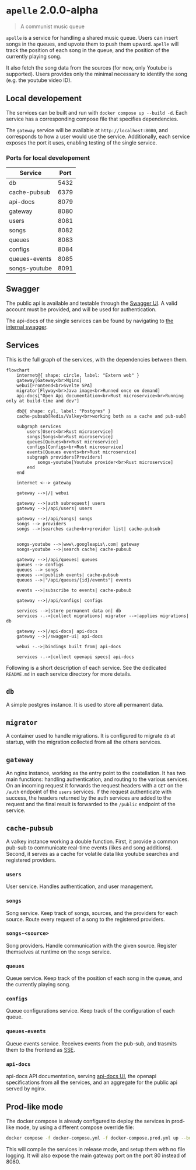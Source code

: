 # `apelle` 2.0.0-alpha

> A communist music queue

`apelle` is a service for handling a shared music queue. Users can insert songs
in the queues, and upvote them to push them upward. `apelle` will track the
position of each song in the queue, and the position of the currently playing
song.

It also fetch the song data from the sources (for now, only Youtube is
supported). Users provides only the minimal necessary to identify the song (e.g.
the youtube video ID).

## Local developement

The services can be built and run with `docker compose up --build -d`. Each
service has a corresponding compose file that specifies dependencies.

The `gateway` service will be available at `http://localhost:8080`, and
corresponds to how a user would use the service. Additionally, each service
exposes the port it uses, enabling testing of the single service.

### Ports for local developement

| Service       | Port |
|---------------|------|
| db            | 5432 |
| cache-pubsub  | 6379 |
| api-docs      | 8079 |
| gateway       | 8080 |
| users         | 8081 |
| songs         | 8082 |
| queues        | 8083 |
| configs       | 8084 |
| queues-events | 8085 |
| songs-youtube | 8091 |

## Swagger

The public api is available and testable through the [Swagger
UI](http://localhost:8080/swagger-ui). A valid account must be provided, and
will be used for authentication.

The api-docs of the single services can be found by navigating to [the internal
swagger](http://localhost:8079/swagger-ui).

## Services

This is the full graph of the services, with the dependencies between them.

```mermaid
flowchart
    internet@{ shape: circle, label: "Extern web" }
    gateway[Gateway<br>Nginx]
    webui[Frontend<br>Svelte SPA]
    migrator[Flyway<br>Java image<br>Runned once on demand]
    api-docs["Open Api documentation<br>Rust microservice<br>Running only at build-time and dev"]

    db@{ shape: cyl, label: "Postgres" }
    cache-pubsub[Redis/Valkey<br>working both as a cache and pub-sub]

    subgraph services
        users[Users<br>Rust microservice] 
        songs[Songs<br>Rust microservice] 
        queues[Queues<br>Rust microservice] 
        configs[Configs<br>Rust microservice] 
        events[Queues events<br>Rust microservice]
        subgraph providers[Providers]
            songs-youtube[Youtube provider<br>Rust microservice] 
        end
    end

    internet <--> gateway

    gateway -->|/| webui

    gateway -->|auth subrequest| users
    gateway -->|/api/users| users

    gateway -->|/api/songs| songs
    songs --> providers
    songs -->|searches cache<br>provider list| cache-pubsub


    songs-youtube -->|www\.googleapis\.com| gateway
    songs-youtube -->|search cache| cache-pubsub

    gateway -->|/api/queues| queues
    queues --> configs
    queues --> songs
    queues -->|publish events| cache-pubsub 
    queues -->|"/api/queues/{id}/events"| events

    events -->|subscribe to events| cache-pubsub

    gateway -->|/api/configs| configs

    services -->|store permanent data on| db
    services -.->|collect migrations| migrator -->|applies migrations| db

    gateway -->|/api-docs| api-docs
    gateway -->|/swagger-ui| api-docs

    webui -.->|bindings built from| api-docs

    services -.->|collect openapi specs| api-docs
```

Following is a short description of each service. See the dedicated `README.md`
in each service directory for more details.

## `db`
A simple postgres instance. It is used to store all permanent data.

## `migrator`
A container used to handle migrations. It is configured to migrate `db` at
startup, with the migration collected from all the others services.

## `gateway`
An nginx instance, working as the entry point to the costellation. It has two
main functions: handling authentication, and routing to the various services. On
an incoming request it forwards the request headers with a `GET` on the `/auth`
endpoint of the `users` services. If the request authenticate with success, the
headers returned by the auth services are added to the request and the final
result is forwarded to the `/public` endpoint of the service.

## `cache-pubsub`
A valkey instance working a double function. First, it provide a common pub-sub
to communicate real-time events (likes and song additions). Second, it serves as
a cache for volatile data like youtube searches and registered providers.

### `users`
User service. Handles authentication, and user management.

### `songs`
Song service. Keep track of songs, sources, and the providers for each source.
Route every request of a song to the registered providers.

### `songs-<source>`
Song providers. Handle communication with the given source. Register themselves
at runtime on the `songs` service.

### `queues`
Queue service. Keep track of the position of each song in the queue, and the
currently playing song.

### `configs`
Queue configurations service. Keep track of the configuration of each queue.

### `queues-events`
Queue events service. Receives events from the pub-sub, and trasmits them to the
frontend as [SSE](https://en.wikipedia.org/wiki/Server-sent_events).

### `api-docs`
api-docs API documentation, serving [api-docs
UI](https://api-docs.io/tools/api-docs-ui/), the openapi specifications from all
the services, and an aggregate for the public api served by nginx.

## Prod-like mode

The docker compose is already configured to deploy the services in prod-like
mode, by using a different compose override file:
```bash
docker compose -f docker-compose.yml -f docker-compose.prod.yml up --build -d
```

This will compile the services in release mode, and setup them with no file
logging. It will also expose the main gateway port on the port 80 instead of
8080.